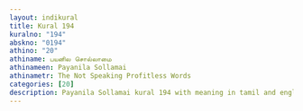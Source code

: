 ```yaml
---
layout: indikural
title: Kural 194
kuralno: "194"
abskno: "0194"
athino: "20"
athiname: பயனில சொல்லாமை
athinameen: Payanila Sollamai
athinametr: The Not Speaking Profitless Words
categories: [20]
description: Payanila Sollamai kural 194 with meaning in tamil and english 
---
```


